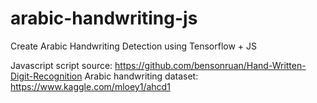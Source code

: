 # arabic-handwriting-js
Create Arabic Handwriting Detection using Tensorflow + JS <br>

Javascript script source: https://github.com/bensonruan/Hand-Written-Digit-Recognition
Arabic handwriting dataset: https://www.kaggle.com/mloey1/ahcd1
